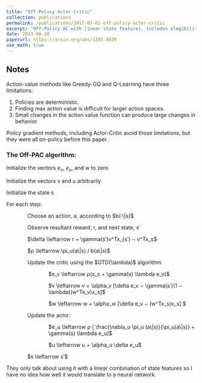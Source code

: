 ```yaml
---
title: "Off-Policy Actor-Critic"
collection: publications
permalink: /publications/2017-07-01-off-policy-actor-critic
excerpt: "Off-Policy AC with linear state features. Includes elegibility traces."
date: 2013-06-20
paperurl: https://arxiv.org/abs/1205.4839
use_math: true
---
```


## Notes

Action-value methods like Greedy-GQ and Q-Learning have three limitations:

1. Policies are deterministic.
2. Finding max action value is difficult for larger action spaces.
3. Small changes in the action value function can produce large changes in behavior.

Policy gradient methods, including Actor-Critic avoid those limitations, but they were all on-policy before this paper.

### The Off-PAC algorithm:

Initialize the vectors $e_v$, $e_u$, and w to zero

Initialize the vectors v and u arbitrarily

Initialize the state s

For each step:
<div style="margin-left:4em;">
<style>
p.algo {
    margin-bottom: 0.5em;
}
</style>
  <p class="algo">Choose an action, a, according to $b(·\|s)$</p>

  <p class="algo">Observe resultant reward, r, and next state, s′</p>

  <p class="algo">$\delta \leftarrow r + \gamma(s′)v^Tx_{s′} − v^Tx_s$</p>

  <p class="algo">$ρ \leftarrow \pi_u(a\|s) / b(a\|s)$</p>

  <p class="algo">Update the critic using the $GTD(\lambda)$  algorithm:</p>

  <p class="algo" style="margin-left:4em;">$e_v \leftarrow ρ(x_s + \gamma(s) \lambda e_v)$</p>
  <p class="algo" style="margin-left:4em;">$v \leftarrow v + \alpha_v  [\delta e_v − \gamma(s′)(1 − \lambda)(w^Te_v)x_s]$</p>
  <p class="algo" style="margin-left:4em;">$w \leftarrow w + \alpha_w  [\delta e_v − (w^Tx_s)x_s] $</p>

  <p class="algo">Update the actor:</p>

  <p class="algo" style="margin-left:4em;">$e_u \leftarrow ρ [ \frac{\nabla_u \pi_u (a\|s)}{\pi_u(a\|s)} + \gamma(s) \lambda e_u]$</p>
  <p class="algo" style="margin-left:4em;">$u \leftarrow u + \alpha_u \delta e_u$</p>

  <p class="algo">$s \leftarrow  s′$</p>
</div>


They only talk about using it with a linear combination of state features so I have no idea how well it would translate to a neural network.
